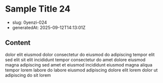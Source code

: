 # Sample Title 24

- slug: 0yenzi-024
- generatedAt: 2025-09-12T14:13:01Z

## Content
dolor elit eiusmod dolor consectetur do eiusmod do adipiscing tempor elit sed elit sit elit incididunt tempor consectetur do amet dolore eiusmod magna adipiscing sed amet et eiusmod incididunt eiusmod magna aliqua tempor lorem labore do labore eiusmod adipiscing dolore elit lorem dolor ut adipiscing do sit lorem
